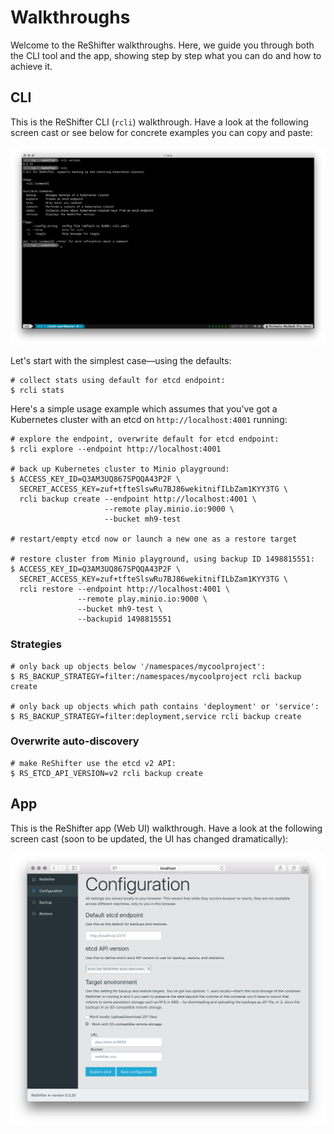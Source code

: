 # Walkthroughs

Welcome to the ReShifter walkthroughs. Here, we guide you through both the CLI tool and the app, showing step by step what you can do and how to achieve it.

## CLI

This is the ReShifter CLI (`rcli`) walkthrough. Have a look at the following screen cast or see below for concrete examples you can copy and paste:

[![Screen cast: ReShifter CLI tool walkthrough](../images/rcli.png)](https://www.useloom.com/share/41d7ea95a0fa4131bf2ee140ea831266 "Screen cast: ReShifter CLI tool walkthrough")  

Let's start with the simplest case—using the defaults:

```
# collect stats using default for etcd endpoint:
$ rcli stats

```

Here's a simple usage example which assumes that you've got a Kubernetes cluster with an etcd on `http://localhost:4001` running:

```
# explore the endpoint, overwrite default for etcd endpoint:
$ rcli explore --endpoint http://localhost:4001

# back up Kubernetes cluster to Minio playground:
$ ACCESS_KEY_ID=Q3AM3UQ867SPQQA43P2F \
  SECRET_ACCESS_KEY=zuf+tfteSlswRu7BJ86wekitnifILbZam1KYY3TG \
  rcli backup create --endpoint http://localhost:4001 \
                     --remote play.minio.io:9000 \
                     --bucket mh9-test

# restart/empty etcd now or launch a new one as a restore target

# restore cluster from Minio playground, using backup ID 1498815551:
$ ACCESS_KEY_ID=Q3AM3UQ867SPQQA43P2F \
  SECRET_ACCESS_KEY=zuf+tfteSlswRu7BJ86wekitnifILbZam1KYY3TG \
  rcli restore --endpoint http://localhost:4001 \
               --remote play.minio.io:9000 \
               --bucket mh9-test \
               --backupid 1498815551
```

### Strategies

```
# only back up objects below '/namespaces/mycoolproject':
$ RS_BACKUP_STRATEGY=filter:/namespaces/mycoolproject rcli backup create

# only back up objects which path contains 'deployment' or 'service':
$ RS_BACKUP_STRATEGY=filter:deployment,service rcli backup create
```

### Overwrite auto-discovery

```
# make ReShifter use the etcd v2 API:
$ RS_ETCD_API_VERSION=v2 rcli backup create
```

## App

This is the ReShifter app (Web UI) walkthrough. Have a look at the following screen cast (soon to be updated, the UI has changed dramatically):

[![Screen cast: Introducing ReShifter](../images/reshifter-ui.png)](https://www.useloom.com/share/e590aedeb95b441fb23ab4f9e9e80c32 "Introducing ReShifter")  
